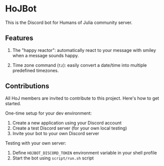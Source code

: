 # HoJBot

This is the Discord bot for Humans of Julia community server.

## Features

1. The "happy reactor": automatically react to your message with smiley when a message sounds happy.

2. Time zone command (`tz`): easily convert a date/time into multiple predefined timezones.

## Contributions

All HoJ members are invited to contribute to this project.
Here's how to get started.

One-time setup for your dev environment:
1. Create a new application using your Discord account
2. Create a test Discord server (for your own local testing)
3. Invite your bot to your own Discord server

Testing with your own server:
1. Define `HOJBOT_DISCORD_TOKEN` environment variable in your shell profile
2. Start the bot using `script/run.sh` script
